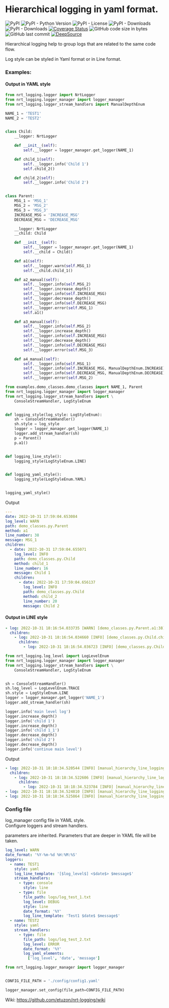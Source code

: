 # Hierarchical logging in yaml format.

![PyPI](https://img.shields.io/pypi/v/nrt-logging?color=blueviolet&style=plastic)
![PyPI - Python Version](https://img.shields.io/pypi/pyversions/nrt-logging?color=greens&style=plastic)
![PyPI - License](https://img.shields.io/pypi/l/nrt-logging?color=blue&style=plastic)
![PyPI - Downloads](https://img.shields.io/pypi/dd/nrt-logging?style=plastic)
![PyPI - Downloads](https://img.shields.io/pypi/dm/nrt-logging?color=yellow&style=plastic)
[![Coverage Status](https://coveralls.io/repos/github/etuzon/nrt-logging/badge.svg)](https://coveralls.io/github/etuzon/pytohn-nrt-logging)
![GitHub code size in bytes](https://img.shields.io/github/languages/code-size/etuzon/python-nrt-logging?style=plastic)
![GitHub last commit](https://img.shields.io/github/last-commit/etuzon/python-nrt-logging?style=plastic)
[![DeepSource](https://deepsource.io/gh/etuzon/python-nrt-logging.svg/?label=active+issues&token=3pUgM1IEwZG6Gpuc065dKDxM)](https://deepsource.io/gh/etuzon/python-nrt-logging/?ref=repository-badge)

Hierarchical logging help to group logs that are related to the same code flow.

Log style can be styled in Yaml format or in Line format.

### Examples:

#### Output in YAML style

```Python
from nrt_logging.logger import NrtLogger
from nrt_logging.logger_manager import logger_manager
from nrt_logging.logger_stream_handlers import ManualDepthEnum

NAME_1 = 'TEST1'
NAME_2 = 'TEST2'


class Child:
    __logger: NrtLogger

    def __init__(self):
        self.__logger = logger_manager.get_logger(NAME_1)

    def child_1(self):
        self.__logger.info('Child 1')
        self.child_2()

    def child_2(self):
        self.__logger.info('Child 2')


class Parent:
    MSG_1 = 'MSG_1'
    MSG_2 = 'MSG_2'
    MSG_3 = 'MSG_3'
    INCREASE_MSG = 'INCREASE_MSG'
    DECREASE_MSG = 'DECREASE_MSG'

    __logger: NrtLogger
    __child: Child

    def __init__(self):
        self.__logger = logger_manager.get_logger(NAME_1)
        self.__child = Child()

    def a1(self):
        self.__logger.warn(self.MSG_1)
        self.__child.child_1()

    def a2_manual(self):
        self.__logger.info(self.MSG_2)
        self.__logger.increase_depth()
        self.__logger.info(self.INCREASE_MSG)
        self.__logger.decrease_depth()
        self.__logger.info(self.DECREASE_MSG)
        self.__logger.error(self.MSG_1)
        self.a1()

    def a3_manual(self):
        self.__logger.info(self.MSG_2)
        self.__logger.increase_depth()
        self.__logger.info(self.INCREASE_MSG)
        self.__logger.decrease_depth()
        self.__logger.info(self.DECREASE_MSG)
        self.__logger.error(self.MSG_3)

    def a4_manual(self):
        self.__logger.info(self.MSG_1)
        self.__logger.info(self.INCREASE_MSG, ManualDepthEnum.INCREASE)
        self.__logger.info(self.DECREASE_MSG, ManualDepthEnum.DECREASE)
        self.__logger.error(self.MSG_2)
```

```Python
from examples.demo_classes.demo_classes import NAME_1, Parent
from nrt_logging.logger_manager import logger_manager
from nrt_logging.logger_stream_handlers import \
    ConsoleStreamHandler, LogStyleEnum


def logging_style(log_style: LogStyleEnum):
    sh = ConsoleStreamHandler()
    sh.style = log_style
    logger = logger_manager.get_logger(NAME_1)
    logger.add_stream_handler(sh)
    p = Parent()
    p.a1()


def logging_line_style():
    logging_style(LogStyleEnum.LINE)


def logging_yaml_style():
    logging_style(LogStyleEnum.YAML)


logging_yaml_style()
```

Output
```YAML
---
date: 2022-10-31 17:59:04.653084
log_level: WARN
path: demo_classes.py.Parent
method: a1
line_number: 38
message: MSG_1
children:
  - date: 2022-10-31 17:59:04.655071
    log_level: INFO
    path: demo_classes.py.Child
    method: child_1
    line_number: 16
    message: Child 1
    children:
      - date: 2022-10-31 17:59:04.656137
        log_level: INFO
        path: demo_classes.py.Child
        method: child_2
        line_number: 20
        message: Child 2
```

#### Output in LINE style

```YAML
- log: 2022-10-31 18:16:54.033735 [WARN] [demo_classes.py.Parent.a1:38] MSG_1
  children:
    - log: 2022-10-31 18:16:54.034660 [INFO] [demo_classes.py.Child.child_1:16] Child 1
      children:
        - log: 2022-10-31 18:16:54.036723 [INFO] [demo_classes.py.Child.child_2:20] Child 2
```

```Python
from nrt_logging.log_level import LogLevelEnum
from nrt_logging.logger_manager import logger_manager
from nrt_logging.logger_stream_handlers import \
    ConsoleStreamHandler, LogStyleEnum


sh = ConsoleStreamHandler()
sh.log_level = LogLevelEnum.TRACE
sh.style = LogStyleEnum.LINE
logger = logger_manager.get_logger('NAME_1')
logger.add_stream_handler(sh)

logger.info('main level log')
logger.increase_depth()
logger.info('child 1')
logger.increase_depth()
logger.info('child 1_1')
logger.decrease_depth()
logger.info('child 2')
logger.decrease_depth()
logger.info('continue main level')
```

Output
```YAML
- log: 2022-10-31 18:18:34.520544 [INFO] [manual_hierarchy_line_logging_1.py.<module>:13] main level log
  children:
    - log: 2022-10-31 18:18:34.522606 [INFO] [manual_hierarchy_line_logging_1.py.<module>:15] child 1
      children:
        - log: 2022-10-31 18:18:34.523784 [INFO] [manual_hierarchy_line_logging_1.py.<module>:17] child 1_1
- log: 2022-10-31 18:18:34.524810 [INFO] [manual_hierarchy_line_logging_1.py.<module>:19] child 2
- log: 2022-10-31 18:18:34.525864 [INFO] [manual_hierarchy_line_logging_1.py.<module>:21] continue main level
```

### Config file

log_manager config file in YAML style.<br>
Configure loggers and stream handlers.

parameters are inherited. Parameters that are deeper in YAML file will be taken.

```YAML
log_level: WARN
date_format: '%Y-%m-%d %H:%M:%S'
loggers:
  - name: TEST1
    style: yaml
    log_line_template: '[$log_level$] <$date$> $message$'
    stream_handlers:
      - type: console
        style: line
      - type: file
        file_path: logs/log_test_1.txt
        log_level: DEBUG
        style: line
        date_format: '%Y'
        log_line_template: 'Test1 $date$ $message$'
  - name: TEST2
    style: yaml
    stream_handlers:
      - type: file
        file_path: logs/log_test_2.txt
        log_level: ERROR
        date_format: '%Y'
        log_yaml_elements:
          ['log_level', 'date', 'message']
```

```Python
from nrt_logging.logger_manager import logger_manager


CONFIG_FILE_PATH = './config/config1.yaml'

logger_manager.set_config(file_path=CONFIG_FILE_PATH)
```

Wiki: https://github.com/etuzon/nrt-logging/wiki

